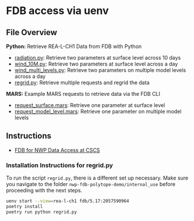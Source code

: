 # FDB access via uenv

## File Overview

**Python:** Retrieve REA-L-CH1 Data from FDB with Python
- [radiation.py](radiation.py): Retrieve two parameters at surface level across 10 days
- [wind_10M.py](wind_10M.py): Retrieve two parameters at surface level across a day
- [wind_multi_levels.py](wind_multi_levels.py): Retrieve two parameters on multiple model levels across a day
- [regrid.py](regrid.py): Retrieve multiple requests and regrid the data

**MARS:** Example MARS requests to retrieve data via the FDB CLI
- [request_surface.mars](request_surface.mars): Retrieve one parameter at surface level
- [request_model_level.mars](request_model_level.mars): Retrieve one parameter on multiple model levels

## Instructions
- [FDB for NWP Data Access at CSCS](https://meteoswiss.atlassian.net/wiki/x/poR-Ew)

### Installation Instructions for regrid.py
To run the script `regrid.py`, there is a different set up necessary. Make sure you navigate to the folder `nwp-fdb-polytope-demo/internal_use` before proceeding with the next steps.
```sh
uenv start --view=rea-l-ch1 fdb/5.17:2057590964
poetry install
poetry run python regrid.py
```
